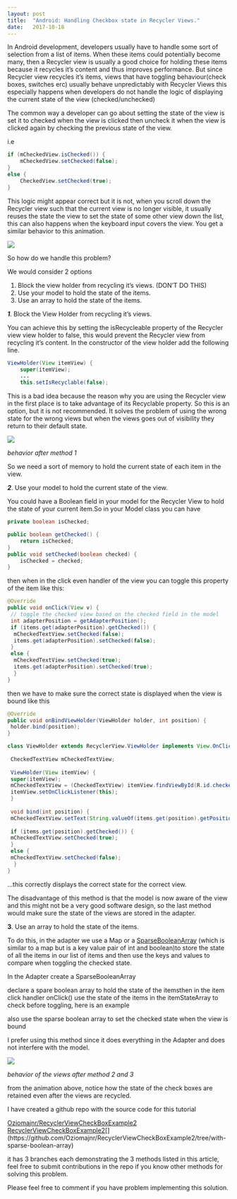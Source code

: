 ```yaml
---
layout:	post
title:	"Android: Handling Checkbox state in Recycler Views."
date:	2017-10-18
---
```


In Android development, developers usually have to handle some sort of selection from a list of items. 
When these items could potentially become many, then a Recycler view is usually a good choice for holding these items 
because it recycles it’s content and thus improves performance. But since Recycler view recycles it’s items, 
views that have toggling behaviour(check boxes, switches erc) usually behave unpredictably with Recycler Views 
this especially happens when developers do not handle the logic of displaying the current state of the view (checked/unchecked)

The common way a developer can go about setting the state of the view is set it to checked when the view is clicked 
then uncheck it when the view is clicked again by checking the previous state of the view.

i.e

```java
if (mCheckedView.isChecked()) {
    mCheckedView.setChecked(false);
}
else {
    CheckedView.setChecked(true);
}
 ```

This logic might appear correct but it is not, when you scroll down the Recycler view such that the current view is no 
longer visible, it usually reuses the state the view to set the state of some other view down the list, this can also 
happens when the keyboard input covers the view. You get a similar behavior to this animation.

![](/img/1gNSazrkWiBdW64CbRw7ljA.gif)

So how do we handle this problem?

We would consider 2 options

1. Block the view holder from recycling it’s views. (DON’T DO THIS)
2. Use your model to hold the state of the items.
3. Use an array to hold the state of the items.


***1***. Block the View Holder from recycling it’s views.

You can achieve this by setting the isRecycleable property of the Recycler view view holder to false, 
this would prevent the Recycler view from recycling it’s content. In the constructor of the view holder add the following line.
```java
ViewHolder(View itemView) {
    super(itemView);
    ...
    this.setIsRecyclable(false); 
```

This is a bad idea because the reason why you are using the Recycler view in the first place is to take advantage of 
its Recyclable property. So this is an option, but it is not recommended. It solves the problem of using the wrong 
state for the wrong views but when the views goes out of visibility they return to their default state.

![](/img/1gNSazrkWiBdW64CbRw7ljA.gif)

*behavior after method 1*

So we need a sort of memory to hold the current state of each item in the view.

***2***. Use your model to hold the current state of the view.

You could have a Boolean field in your model for the Recycler View to hold the state of your current item.So in your Model class you can have
```java
private boolean isChecked;

public boolean getChecked() {
    return isChecked;
}
public void setChecked(boolean checked) {
    isChecked = checked;
}
```

then when in the click even handler of the view you can toggle this property of the item like this:
```java
@Override  
public void onClick(View v) {  
 // toggle the checked view based on the checked field in the model  
 int adapterPosition = getAdapterPosition();  
 if (items.get(adapterPosition).getChecked()) {  
  mCheckedTextView.setChecked(false);  
  items.get(adapterPosition).setChecked(false);  
 }  
 else {  
  mCheckedTextView.setChecked(true);  
  items.get(adapterPosition).setChecked(true);  
  }  
}
```

then we have to make sure the correct state is displayed when the view is bound like this
```java
@Override  
public void onBindViewHolder(ViewHolder holder, int position) {  
 holder.bind(position);  
}

class ViewHolder extends RecyclerView.ViewHolder implements View.OnClickListener {  
  
 CheckedTextView mCheckedTextView;  
  
 ViewHolder(View itemView) {  
 super(itemView);  
 mCheckedTextView = (CheckedTextView) itemView.findViewById(R.id.checked_text_view);  
 itemView.setOnClickListener(this);  
 }  
  
 void bind(int position) {  
 mCheckedTextView.setText(String.valueOf(items.get(position).getPosition()));  
 
 if (items.get(position).getChecked()) {  
 mCheckedTextView.setChecked(true);  
 }  
 else {  
 mCheckedTextView.setChecked(false);  
  }  
}
```
 
 ...this correctly displays the correct state for the correct view.

The disadvantage of this method is that the model is now aware of the view and this might not be a very good software design, so the last method would make sure the state of the views are stored in the adapter.

**3**. Use an array to hold the state of the items.

To do this, in the adapter we use a Map or a [SparseBooleanArray](https://developer.android.com/reference/android/util/SparseBooleanArray.html) (which is similar to a map but is a key value pair of int and boolean)to store the state of all the items in our list of items and then use the keys and values to compare when toggling the checked state.

In the Adapter create a SparseBooleanArray

declare a spare boolean array to hold the state of the itemsthen in the item click handler onClick() use the state of the items in the itemStateArray to check before toggling, here is an example

also use the sparse boolean array to set the checked state when the view is bound

I prefer using this method since it does everything in the Adapter and does not interfere with the model.

![](/img/1ytOlUmus17Un5FUytrSoyA.gif)

*behavior of the views after method 2 and 3*

from the animation above, notice how the state of the check boxes are retained even after the views are recycled.

I have created a github repo with the source code for this tutorial

[Oziomajnr/RecyclerViewCheckBoxExample2  RecyclerViewCheckBoxExample2](https://github.com/Oziomajnr/RecyclerViewCheckBoxExample2/tree/with-sparse-boolean-array "https://github.com/Oziomajnr/RecyclerViewCheckBoxExample2/tree/with-sparse-boolean-array")[](https://github.com/Oziomajnr/RecyclerViewCheckBoxExample2/tree/with-sparse-boolean-array)

it has 3 branches each demonstrating the 3 methods listed in this article, 
feel free to submit contributions in the repo if you know other methods for solving this problem.

Please feel free to comment if you have problem implementing this solution.